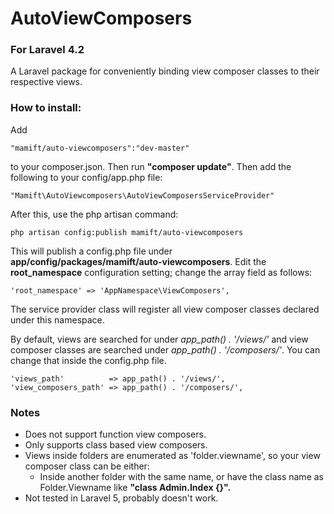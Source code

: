 # AutoViewComposers
### For Laravel 4.2
A Laravel package for conveniently binding view composer classes to their respective views.

### How to install:

Add

	"mamift/auto-viewcomposers":"dev-master"
	
to your composer.json. Then run **"composer update"**. Then add the following to your config/app.php file:

	"Mamift\AutoViewcomposers\AutoViewComposersServiceProvider"

After this, use the php artisan command:

	php artisan config:publish mamift/auto-viewcomposers

This will publish a config.php file under **app/config/packages/mamift/auto-viewcomposers**. Edit the **root_namespace** configuration setting; change the array field as follows:
	    
	'root_namespace' => 'AppNamespace\ViewComposers',
	    
The service provider class will register all view composer classes declared under this namespace.

By default, views are searched for under *app\_path() . '/views/'* and view composer classes are searched under *app\_path() . '/composers/'*. You can change that inside the config.php file.

	'views_path'          => app_path() . '/views/',
    'view_composers_path' => app_path() . '/composers/',

### Notes

- Does not support function view composers.
- Only supports class based view composers.
- Views inside folders are enumerated as 'folder.viewname', so your view composer class can be either:
	- Inside another folder with the same name, or have the class name as Folder.Viewname like **"class Admin.Index {}".**
- Not tested in Laravel 5, probably doesn't work.